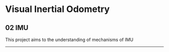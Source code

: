 # Visual Inertial Odometry

## 02 IMU

This project aims to the understanding of mechanisms of IMU

---